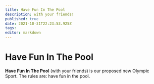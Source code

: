 ```yaml
---
title: Have Fun In The Pool
description: with your friends!
published: true
date: 2021-10-31T22:23:53.925Z
tags: 
editor: markdown
---
```


# Have Fun In The Pool
**Have Fun In The Pool** (with your friends) is our proposed new Olympic Sport. The rules are: have fun in the pool.